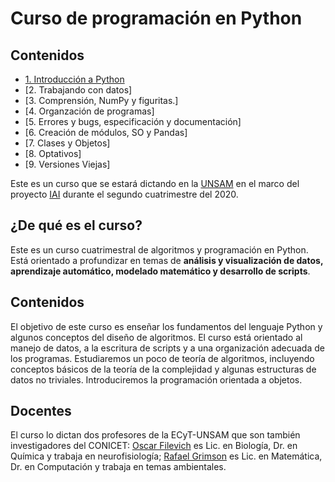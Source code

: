 # Curso de programación en Python

## Contenidos

* [1. Introducción a Python](Clases/01_Introduccion/Resumen.md)
* [2. Trabajando con datos]
* [3. Comprensión, NumPy y figuritas.]
* [4. Organzación de programas]
* [5. Errores y bugs, especificación y documentación]
* [6. Creación de módulos, SO y Pandas]
* [7. Clases y Objetos]
* [8. Optativos]
* [9. Versiones Viejas]


Este es un curso que se estará dictando en la [UNSAM](https://www.unsam.edu.ar/) en el marco del proyecto [IAI](http://noticias.unsam.edu.ar/2019/09/16/la-unsam-piensa-la-inteligencia-artificial-interdisciplinaria/) durante el segundo cuatrimestre del 2020.

## ¿De qué es el curso?
Este es un curso cuatrimestral de algoritmos y programación en Python.
Está orientado a profundizar en temas de **análisis y visualización de datos, aprendizaje automático, modelado matemático y desarrollo de scripts**.

## Contenidos
El objetivo de este curso es enseñar los fundamentos del lenguaje
Python y algunos conceptos del diseño de algoritmos. El curso está orientado al manejo de datos, a la escritura de scripts y a una organización adecuada de los programas. Estudiaremos un poco de teoría de algoritmos, incluyendo conceptos básicos de la teoría de la complejidad y algunas estructuras de datos no triviales. Introduciremos la programación orientada a objetos.

## Docentes
El curso lo dictan dos profesores de la ECyT-UNSAM que son también
investigadores del CONICET: [Oscar Filevich](http://labning.com.ar/#nosotros) es Lic. en Biología,
Dr. en Química y trabaja en neurofisiología; [Rafael Grimson](http://investigadores.unsam.edu.ar/es/investigador/407/Grimson-Rafael) es Lic. en Matemática,
Dr. en Computación y trabaja en temas ambientales.
